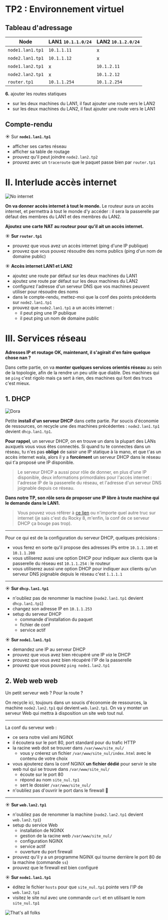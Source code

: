 # TP2 : Environnement virtuel

## Tableau d'adressage

| Node             | LAN1 `10.1.1.0/24` | LAN2 `10.1.2.0/24` |
| ---------------- | ------------------ | ------------------ |
| `node1.lan1.tp1` | `10.1.1.11`        | x                  |
| `node2.lan1.tp1` | `10.1.1.12`        | x                  |
| `node1.lan2.tp1` | x                  | `10.1.2.11`        |
| `node2.lan2.tp1` | x                  | `10.1.2.12`        |
| `router.tp1`     | `10.1.1.254`       | `10.1.2.254`       |

**6.** ajouter les routes statiques

- sur les deux machines du LAN1, il faut ajouter une route vers le LAN2
- sur les deux machines du LAN2, il faut ajouter une route vers le LAN1

## Compte-rendu

☀️ Sur **`node1.lan1.tp1`**

- afficher ses cartes réseau
- afficher sa table de routage
- prouvez qu'il peut joindre `node2.lan2.tp2`
- prouvez avec un `traceroute` que le paquet passe bien par `router.tp1`

# II. Interlude accès internet

![No internet](./img/no%20internet.jpg)

**On va donner accès internet à tout le monde.** Le routeur aura un accès internet, et permettra à tout le monde d'y accéder : il sera la passerelle par défaut des membres du LAN1 et des membres du LAN2.

**Ajoutez une carte NAT au routeur pour qu'il ait un accès internet.**

☀️ **Sur `router.tp1`**

- prouvez que vous avez un accès internet (ping d'une IP publique)
- prouvez que vous pouvez résoudre des noms publics (ping d'un nom de domaine public)

☀️ **Accès internet LAN1 et LAN2**

- ajoutez une route par défaut sur les deux machines du LAN1
- ajoutez une route par défaut sur les deux machines du LAN2
- configurez l'adresse d'un serveur DNS que vos machines peuvent utiliser pour résoudre des noms
- dans le compte-rendu, mettez-moi que la conf des points précédents sur `node2.lan1.tp1`
- prouvez que `node2.lan1.tp1` a un accès internet :
  - il peut ping une IP publique
  - il peut ping un nom de domaine public

# III. Services réseau

**Adresses IP et routage OK, maintenant, il s'agirait d'en faire quelque chose nan ?**

Dans cette partie, on va **monter quelques services orientés réseau** au sein de la topologie, afin de la rendre un peu utile que diable. Des machines qui se `ping` c'est rigolo mais ça sert à rien, des machines qui font des trucs c'est mieux.

## 1. DHCP

![Dora](./img/dora.jpg)

Petite **install d'un serveur DHCP** dans cette partie. Par soucis d'économie de ressources, on recycle une des machines précédentes : `node2.lan1.tp1` devient `dhcp.lan1.tp1`.

**Pour rappel**, un serveur DHCP, on en trouve un dans la plupart des LANs auxquels vous vous êtes connectés. Si quand tu te connectes dans un réseau, tu n'es pas **obligé** de saisir une IP statique à la mano, et que t'as un accès internet wala, alors il y a **forcément** un serveur DHCP dans le réseau qui t'a proposé une IP disponible.

> Le serveur DHCP a aussi pour rôle de donner, en plus d'une IP disponible, deux informations primordiales pour l'accès internet : l'adresse IP de la passerelle du réseau, et l'adresse d'un serveur DNS joignable depuis ce réseau.

**Dans notre TP, son rôle sera de proposer une IP libre à toute machine qui le demande dans le LAN1.**

> Vous pouvez vous référer à [ce lien](https://www.server-world.info/en/note?os=Rocky_Linux_8&p=dhcp&f=1) ou n'importe quel autre truc sur internet (je sais c'est du Rocky 8, m'enfin, la conf de ce serveur DHCP ça bouge pas trop).

---

Pour ce qui est de la configuration du serveur DHCP, quelques précisions :

- vous ferez en sorte qu'il propose des adresses IPs entre `10.1.1.100` et `10.1.1.200`
- vous utiliserez aussi une option DHCP pour indiquer aux clients que la passerelle du réseau est `10.1.1.254` : le routeur
- vous utiliserez aussi une option DHCP pour indiquer aux clients qu'un serveur DNS joignable depuis le réseau c'est `1.1.1.1`

---

☀️ **Sur `dhcp.lan1.tp1`**

- n'oubliez pas de renommer la machine (`node2.lan1.tp1` devient `dhcp.lan1.tp1`)
- changez son adresse IP en `10.1.1.253`
- setup du serveur DHCP
  - commande d'installation du paquet
  - fichier de conf
  - service actif

☀️ **Sur `node1.lan1.tp1`**

- demandez une IP au serveur DHCP
- prouvez que vous avez bien récupéré une IP *via* le DHCP
- prouvez que vous avez bien récupéré l'IP de la passerelle
- prouvez que vous pouvez `ping node1.lan2.tp1`

## 2. Web web web

Un petit serveur web ? Pour la route ?

On recycle ici, toujours dans un soucis d'économie de ressources, la machine `node2.lan2.tp1` qui devient `web.lan2.tp1`. On va y monter un serveur Web qui mettra à disposition un site web tout nul.

---

La conf du serveur web :

- ce sera notre vieil ami NGINX
- il écoutera sur le port 80, port standard pour du trafic HTTP
- la racine web doit se trouver dans `/var/www/site_nul/`
  - vous y créerez un fichier `/var/www/site_nul/index.html` avec le contenu de votre choix
- vous ajouterez dans la conf NGINX **un fichier dédié** pour servir le site web nul qui se trouve dans `/var/www/site_nul/`
  - écoute sur le port 80
  - répond au nom `site_nul.tp1`
  - sert le dossier `/var/www/site_nul/`
- n'oubliez pas d'ouvrir le port dans le firewall 🌼

---

☀️ **Sur `web.lan2.tp1`**

- n'oubliez pas de renommer la machine (`node2.lan2.tp1` devient `web.lan2.tp1`)
- setup du service Web
  - installation de NGINX
  - gestion de la racine web `/var/www/site_nul/`
  - configuration NGINX
  - service actif
  - ouverture du port firewall
- prouvez qu'il y a un programme NGINX qui tourne derrière le port 80 de la machine (commande `ss`)
- prouvez que le firewall est bien configuré

☀️ **Sur `node1.lan1.tp1`**

- éditez le fichier `hosts` pour que `site_nul.tp1` pointe vers l'IP de `web.lan2.tp1`
- visitez le site nul avec une commande `curl` et en utilisant le nom `site_nul.tp1`

![That's all folks](./img/thatsall.jpg)